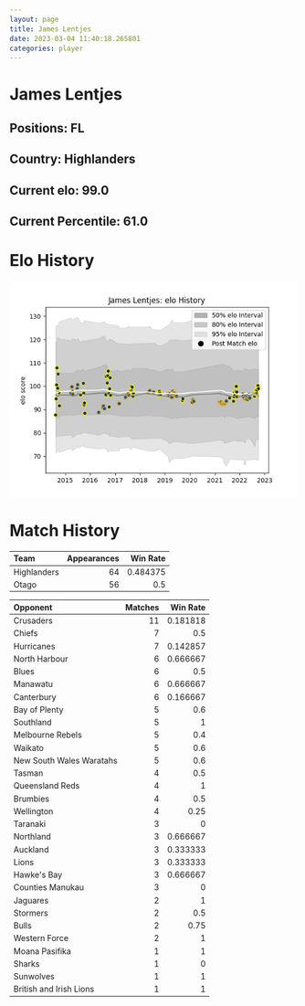 ```yaml
---  
layout: page  
title: James Lentjes  
date: 2023-03-04 11:40:18.265801  
categories: player  
---
```

# James Lentjes

## Positions: FL

## Country: Highlanders

## Current elo: 99.0

## Current Percentile: 61.0

# Elo History


![elo history](history_JamesLentjes.png)
# Match History


| Team        |   Appearances |   Win Rate |
|:------------|--------------:|-----------:|
| Highlanders |            64 |   0.484375 |
| Otago       |            56 |   0.5      |

| Opponent                 |   Matches |   Win Rate |
|:-------------------------|----------:|-----------:|
| Crusaders                |        11 |   0.181818 |
| Chiefs                   |         7 |   0.5      |
| Hurricanes               |         7 |   0.142857 |
| North Harbour            |         6 |   0.666667 |
| Blues                    |         6 |   0.5      |
| Manawatu                 |         6 |   0.666667 |
| Canterbury               |         6 |   0.166667 |
| Bay of Plenty            |         5 |   0.6      |
| Southland                |         5 |   1        |
| Melbourne Rebels         |         5 |   0.4      |
| Waikato                  |         5 |   0.6      |
| New South Wales Waratahs |         5 |   0.6      |
| Tasman                   |         4 |   0.5      |
| Queensland Reds          |         4 |   1        |
| Brumbies                 |         4 |   0.5      |
| Wellington               |         4 |   0.25     |
| Taranaki                 |         3 |   0        |
| Northland                |         3 |   0.666667 |
| Auckland                 |         3 |   0.333333 |
| Lions                    |         3 |   0.333333 |
| Hawke's Bay              |         3 |   0.666667 |
| Counties Manukau         |         3 |   0        |
| Jaguares                 |         2 |   1        |
| Stormers                 |         2 |   0.5      |
| Bulls                    |         2 |   0.75     |
| Western Force            |         2 |   1        |
| Moana Pasifika           |         1 |   1        |
| Sharks                   |         1 |   0        |
| Sunwolves                |         1 |   1        |
| British and Irish Lions  |         1 |   1        |